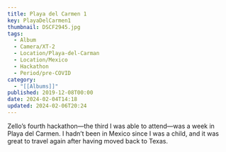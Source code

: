 ```yaml
---
title: Playa del Carmen 1
key: PlayaDelCarmen1
thumbnail: DSCF2945.jpg
tags:
  - Album
  - Camera/XT-2
  - Location/Playa-del-Carman
  - Location/Mexico
  - Hackathon
  - Period/pre-COVID
category:
  - "[[Albums]]"
published: 2019-12-08T00:00
date: 2024-02-04T14:18
updated: 2024-02-06T20:24
---
```

Zello’s fourth hackathon—the third I was able to attend—was a week in Playa del Carmen. I hadn’t been in Mexico since I was a child, and it was great to travel again after having moved back to Texas.
